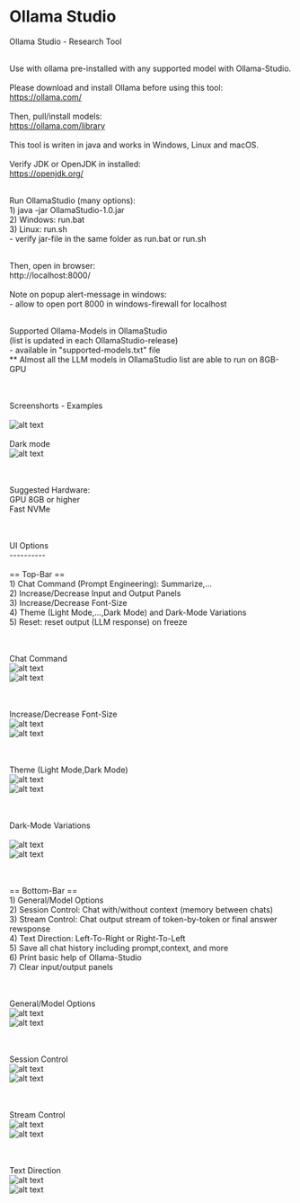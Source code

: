 # Ollama Studio
Ollama Studio - Research Tool
<br><br>

Use with ollama pre-installed with any supported model with Ollama-Studio.
<br><br>
Please download and install Ollama before using this tool:
<br>
https://ollama.com/
<br><br>
Then, pull/install models:
<br>
https://ollama.com/library
<br><br>
This tool is writen in java and works in Windows, Linux and macOS.
<br><br>
Verify JDK or OpenJDK in installed:
<br> https://openjdk.org/
<br><br>

Run OllamaStudio (many options): 
<br> 1) java -jar OllamaStudio-1.0.jar
<br> 2) Windows: run.bat
<br> 3) Linux: run.sh
<br>- verify jar-file in the same folder as run.bat or run.sh

<br>
Then, open in browser: <br>
http://localhost:8000/
<br><br>
Note on popup alert-message in windows: 
<br>
- allow to open port 8000 in windows-firewall for localhost
<br><br>

Supported Ollama-Models in OllamaStudio 
<br>(list is updated in each OllamaStudio-release)
<br>- available in "supported-models.txt" file
<br> ** Almost all the LLM models in OllamaStudio list are able to run on 8GB-GPU 

<br><br>
Screenshorts - Examples
<br><br>
![alt text](img/example-1.png?raw=true)
<br><br>
Dark mode
<br>
![alt text](img/example-2.png?raw=true)

<br><br>
Suggested Hardware:
<br> GPU 8GB or higher
<br> Fast NVMe

<br><br>
UI Options
<br>----------
<br><br>== Top-Bar ==
<br>1) Chat Command (Prompt Engineering): Summarize,...
<br>2) Increase/Decrease Input and Output Panels 
<br>3) Increase/Decrease Font-Size
<br>4) Theme (Light Mode,...,Dark Mode) and Dark-Mode Variations
<br>5) Reset: reset output (LLM response) on freeze

<br><br>Chat Command
<br>![alt text](img/top/top-1.png?raw=true)
<br>![alt text](img/top/top-1a.png?raw=true)

<br><br>Increase/Decrease Font-Size 
<br>![alt text](img/top/top-2.png?raw=true)
<br>![alt text](img/top/top-2a.png?raw=true)

<br><br>Theme (Light Mode,Dark Mode) 
<br>![alt text](img/top/top-3.png?raw=true)
<br>![alt text](img/top/top-3a.png?raw=true)

<br><br>Dark-Mode Variations  
<br>![alt text](img/top/top-4.png?raw=true)
<br>![alt text](img/top/top-4a.png?raw=true)

<br><br>== Bottom-Bar ==
<br>1) General/Model Options
<br>2) Session Control: Chat with/without context (memory between chats) 
<br>3) Stream Control: Chat output stream of token-by-token or final answer rewsponse
<br>4) Text Direction: Left-To-Right or Right-To-Left
<br>5) Save all chat history including prompt,context, and more
<br>6) Print basic help of Ollama-Studio
<br>7) Clear input/output panels

<br><br>General/Model Options
<br>![alt text](img/bottom/bt-1.png?raw=true)
<br>![alt text](img/bottom/bt-1a.png?raw=true)

<br><br>Session Control
<br>![alt text](img/bottom/bt-2.png?raw=true)
<br>![alt text](img/bottom/bt-2a.png?raw=true)

<br><br>Stream Control
<br>![alt text](img/bottom/bt-3.png?raw=true)
<br>![alt text](img/bottom/bt-3a.png?raw=true)

<br><br>Text Direction 
<br>![alt text](img/bottom/bt-4.png?raw=true)
<br>![alt text](img/bottom/bt-4a.png?raw=true)

<br><br>







